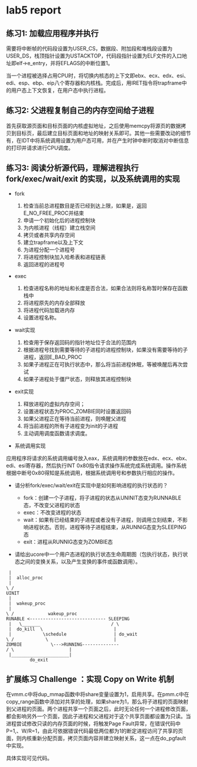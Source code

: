 # lab5 report

## 练习1: 加载应用程序并执行

需要将中断帧的代码段设置为USER_CS，数据段、附加段和堆栈段设置为USER_DS，栈顶指针设置为USTACKTOP，代码段指针设置为ELF文件的入口地址即elf->e_entry，并将EFLAGS的中断位置1。

当一个进程被选择占用CPU时，将切换内核态的上下文即ebx、ecx、edx、esi、edi、esp、ebp、eip八个寄存器和内核栈。完成后，用IRET指令将trapframe中的用户态上下文恢复，在用户态中执行进程。

## 练习2: 父进程复制自己的内存空间给子进程

首先获取源页面和目标页面的内核虚拟地址，之后使用memcpy将源页的数据拷贝到目标页，最后建立目标页面和地址的映射关系即可。其他一些需要改动的细节有，在IDT中将系统调用设置为用户态可用，并在产生时钟中断时取消对中断信息的打印并请求进行CPU调度。 

## 练习3: 阅读分析源代码，理解进程执行 fork/exec/wait/exit 的实现，以及系统调用的实现

- fork

    1. 检查当前总进程数目是否已经到达上限，如果是，返回E_NO_FREE_PROC并结束
    2. 申请一个初始化后的进程控制块
    3. 为内核进程（线程）建立栈空间
    4. 拷贝或者共享内存空间
    5. 建立trapframe以及上下文
    6. 为进程分配一个进程号
    7. 将进程控制块加入哈希表和进程链表
    8. 返回进程的进程号

- exec

    1. 检查进程名称的地址和长度是否合法，如果合法则将名称暂时保存在函数栈中
    2. 将进程原先的内存全部释放
    3. 将进程代码加载进内存
    4. 设置进程名称。

- wait实现

    1. 检查用于保存返回码的指针地址位于合法的范围内
    2. 根据进程号找到需要等待的子进程的进程控制块，如果没有需要等待的子进程，返回E_BAD_PROC
    3. 如果子进程正在可执行状态中，那么将当前进程休眠，等被唤醒后再次尝试
    4. 如果子进程处于僵尸状态，则释放其进程控制块

- exit实现

    1. 释放进程的虚拟内存空间；
    2. 设置进程状态为PROC_ZOMBIE同时设置返回码
    3. 如果父进程正在等待当前进程，则唤醒父进程
    4. 将当前进程的所有子进程变为init的子进程
    5. 主动调用调度函数请求调度。

- 系统调用实现

应用程序将请求的系统调用编号放入eax，系统调用的参数放在edx、ecx、ebx、edi、esi寄存器，然后执行INT 0x80指令请求操作系统完成系统调用。操作系统根据中断号0x80得知是系统调用，根据系统调用号和参数执行相应的操作。

- 请分析fork/exec/wait/exit在实现中是如何影响进程的执行状态的？

    - fork：创建一个子进程，将子进程的状态从UNINIT态变为RUNNABLE态，不改变父进程的状态
    - exec：不改变进程的状态
    - wait：如果有已经结束的子进程或者没有子进程，则调用立刻结束，不影响进程状态。否则，进程等待子进程结束，从RUNNIG态变为SLEEPING态
    - exit：进程从RUNNIG态变为ZOMBIE态

- 请给出ucore中一个用户态进程的执行状态生命周期图（包执行状态，执行状态之间的变换关系，以及产生变换的事件或函数调用）。
```
 |
 |  alloc_proc
 |
\ /
UINIT
 |
 |  wakeup_proc
 | 
\ /             wakeup_proc
RUNABLE <----------------------------- SLEEPING
 |   \_______                           / \
 |  do_kill  \                           |
 |            \schedule                  | do_wait
\ /            \                         |
ZOMBIE           \--->RUNNING--------------
/ \                     |
 |______________________|
         do_exit
```
## 扩展练习 Challenge ：实现 Copy on Write 机制

在vmm.c中将dup_mmap函数中将share变量设置为1，启用共享。在pmm.c中在copy_range函数中添加对共享的处理，如果share为1，那么将子进程的页面映射到父进程的页面。两个进程共享一个页面之后，此时无论任何一个进程修改页面，都会影响另外一个页面，因此子进程和父进程对于这个共享页面都设置为只读。当进程尝试修改只读的内存页面的时候，将触发Page Fault异常，在错误代码中P=1,、W/R=1，由此可依据错误代码最低两位都为1的断定进程访问了共享的页面，则内核重新分配页面，拷贝页面内容并建立映射关系，这一点在do_pgfault中实现。

具体实现可见代码。